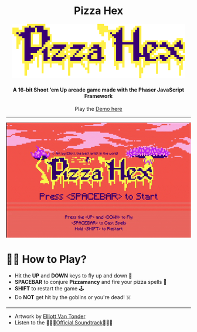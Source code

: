 <div align="center">

# Pizza Hex

![Pizza Hex Title](assets/title.png)

#### A 16-bit Shoot ‘em Up arcade game made with the Phaser JavaScript Framework

Play the [Demo here](https://ghost-goblin.github.io/pizza-hex/)

***


![Pizza Hex Demo](pizza-hex.gif)

</div>

# 🧙‍♀️ How to Play?

+ Hit the **UP** and **DOWN** keys to fly up and down 🧹
+ **SPACEBAR** to conjure **Pizzamancy** and fire your pizza spells 🍕
+ **SHIFT** to restart the game 🕹️
+ Do **NOT** get hit by the goblins or you're dead! ☠️

***

- Artwork by [Elliott Van Tonder](https://www.behance.net/elliebeans6c58)
- Listen to the 🎵🎵🎵[Official Soundtrack](https://soundcloud.com/djspoook/pizza-hex)🎵🎵🎵
